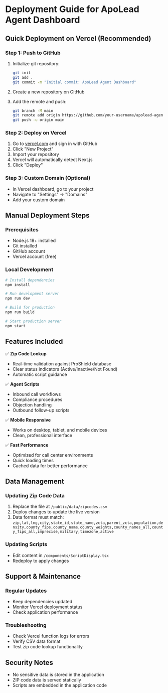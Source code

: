 # Deployment Guide for ApoLead Agent Dashboard

## Quick Deployment on Vercel (Recommended)

### Step 1: Push to GitHub
1. Initialize git repository:
   ```bash
   git init
   git add .
   git commit -m "Initial commit: ApoLead Agent Dashboard"
   ```

2. Create a new repository on GitHub
3. Add the remote and push:
   ```bash
   git branch -M main
   git remote add origin https://github.com/your-username/apolead-agent-dashboard.git
   git push -u origin main
   ```

### Step 2: Deploy on Vercel
1. Go to [vercel.com](https://vercel.com) and sign in with GitHub
2. Click "New Project"
3. Import your repository
4. Vercel will automatically detect Next.js
5. Click "Deploy"

### Step 3: Custom Domain (Optional)
- In Vercel dashboard, go to your project
- Navigate to "Settings" → "Domains"
- Add your custom domain

## Manual Deployment Steps

### Prerequisites
- Node.js 18+ installed
- Git installed
- GitHub account
- Vercel account (free)

### Local Development
```bash
# Install dependencies
npm install

# Run development server
npm run dev

# Build for production
npm run build

# Start production server
npm start
```

## Features Included

✅ **Zip Code Lookup**
- Real-time validation against ProShield database
- Clear status indicators (Active/Inactive/Not Found)
- Automatic script guidance

✅ **Agent Scripts**
- Inbound call workflows
- Compliance procedures
- Objection handling
- Outbound follow-up scripts

✅ **Mobile Responsive**
- Works on desktop, tablet, and mobile devices
- Clean, professional interface

✅ **Fast Performance**
- Optimized for call center environments
- Quick loading times
- Cached data for better performance

## Data Management

### Updating Zip Code Data
1. Replace the file at `/public/data/zipcodes.csv`
2. Deploy changes to update the live version
3. Data format must match: `zip,lat,lng,city,state_id,state_name,zcta,parent_zcta,population,density,county_fips,county_name,county_weights,county_names_all,county_fips_all,imprecise,military,timezone,active`

### Updating Scripts
- Edit content in `/components/ScriptDisplay.tsx`
- Redeploy to apply changes

## Support & Maintenance

### Regular Updates
- Keep dependencies updated
- Monitor Vercel deployment status
- Check application performance

### Troubleshooting
- Check Vercel function logs for errors
- Verify CSV data format
- Test zip code lookup functionality

## Security Notes
- No sensitive data is stored in the application
- ZIP code data is served statically
- Scripts are embedded in the application code